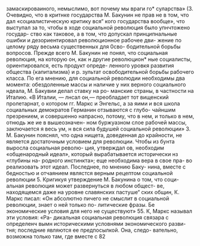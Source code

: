 замаскироваиного, немыслимо, вот почему мы враги го*
суларства» (3.
Очевидно, что в критнке государства М. Бакунин не
прав не в том, что дал «социалистическую критику вся“
кого государства вообще», что выступал за то, чтобы в
ходе социальной революция было упнчтожено государ-
ство как таковое, а в том, что допускал принципнальные
ошибки и дезориентировал революционное рабочее дви-
жение по целому ряду весьма существенных для 0сво-
бодительной борьбы вопросов.
Прежде всего М. Бакунин не понял, что социальная
революция, на которую он, как н другие революцион*
ные социалисты, ориентировался, есть продукт опреде-
ленного уровкя развития общества {капитализма} и р.
зультат освободительной борьбы рабочего класса. По
ега мнению, для социальной революдии необходимы два
момента: обездоленные массы и наличие у них верного
социального ндеала, М. Бакувии делал ставку на ро-
манские страны, в частности на Италию. «В Италии, —
лнсал он,— преобладает тот вищенский пролетарнат, о
котором гг. Маркс и Энгельс, а за яими и вся школа
социальных демократов Германин отзываются с глубо-
чайншим презрением, и совершенно напрасно, потому,
что в нем, и только в нем, отнюдь же ие в вышеозначен-
ном буржуазном слое рабочей массы, заключается я
весь ум, н вся сила будушей социальной революции» 3.
М. Бакунин пояснял, что одна нищета, доведенная
до крайности, не является достаточным условием для
революции. Чтобы из бунта выросла социальная револю-
ция, утверждал ов, необходим «общенародный идеал»,
который вырабатывается исторически нз «глубины на-
родного инстинкта»; еще необходима вера в свое пра-
во реализовать этот идеал. Последнее, по мнению Баку-
нина, вместе с бедностью и отчаянием являстся верным
рецептом социальной революции 5.
Кригикуя утверждение М. Бакунина о том, что соци-
альная революция может развернуться в любом общест-
ве, находящемся даже на уровне славянских пастуше“
ских общин, К. Маркс писал: «Он абсолютно пичего не
смыслит в социальной революции, знает о ней только по-
литические фразы. Бе экономические условия для него
не существуют» 55. К, Маркс называл эти условия: «Ра-
дикальная социальная революция связара с определенч
вымн историческими условнями экономического разви-
тня; последние являются ее предпосылкой. Она, следо-
вательно, возможна только там, где вместе с
82
